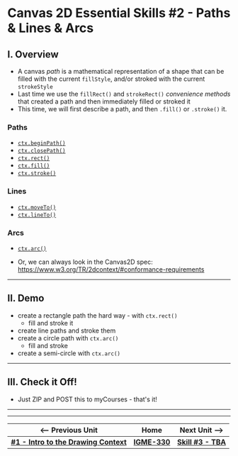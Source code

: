 # Canvas 2D Essential Skills #2 - Paths & Lines & Arcs

## I. Overview

- A canvas *path* is a mathematical representation of a shape that can be filled with the current `fillStyle`, and/or stroked with the current `strokeStyle`
- Last time we use the `fillRect()` and `strokeRect()` *convenience methods* that created a path and then immediately filled or stroked it
- This time, we will first describe a path, and then `.fill()` or `.stroke()` it.

### Paths

- [`ctx.beginPath()`](https://developer.mozilla.org/en-US/docs/Web/API/CanvasRenderingContext2D/beginPath)
- [`ctx.closePath()`](https://developer.mozilla.org/en-US/docs/Web/API/CanvasRenderingContext2D/closePath)
- [`ctx.rect()`](https://developer.mozilla.org/en-US/docs/Web/API/CanvasRenderingContext2D/rect)
- [`ctx.fill()`](https://developer.mozilla.org/en-US/docs/Web/API/CanvasRenderingContext2D/fill)
- [`ctx.stroke()`](https://developer.mozilla.org/en-US/docs/Web/API/CanvasRenderingContext2D/stroke)

### Lines
- [`ctx.moveTo()`](https://developer.mozilla.org/en-US/docs/Web/API/CanvasRenderingContext2D/moveTo)
- [`ctx.lineTo()`](https://developer.mozilla.org/en-US/docs/Web/API/CanvasRenderingContext2D/lineTo)

### Arcs
- [`ctx.arc()`](https://developer.mozilla.org/en-US/docs/Web/API/CanvasRenderingContext2D/arc)


- Or, we can always look in the Canvas2D spec: https://www.w3.org/TR/2dcontext/#conformance-requirements

<hr>

## II. Demo
- create a rectangle path the hard way - with `ctx.rect()`
  - fill and stroke it
- create line paths and stroke them
- create a circle path with `ctx.arc()`
  - fill and stroke
- create a semi-circle with `ctx.arc()`

<hr>

## III. Check it Off!

- Just ZIP and POST this to myCourses - that's it!

<hr><hr>

| <-- Previous Unit | Home | Next Unit -->
| --- | --- | --- 
|  [**#1 - Intro to the Drawing Context**](1-canvas-intro-to-drawing-context.md) |  [**IGME-330**](../README.md) | [**Skill #3 - TBA**]()
